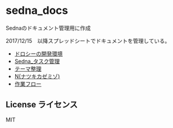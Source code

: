 # sedna_docs
Sednaのドキュメント管理用に作成

2017/12/15　以降スプレッドシートでドキュメントを管理している。
* [ドロシーの開発環境](https://docs.google.com/spreadsheets/d/1LNIvTehFkrCy4yKCg1GUygdJqgzFaAlVGfr02iVg37E/edit?usp=sharing)
* [Sedna_タスク管理](https://docs.google.com/spreadsheets/d/1w9W4hoqAu6IpB3NDFco2QEChG7c-nqG_PMeA12Devko/edit?usp=sharing)
* [テーマ整理](https://docs.google.com/spreadsheets/d/1KIv0g0Si6Iu4HCHLKfSH6VxjEp0nUecnMUJn7HN2zvU/edit?usp=sharing)
* [N(ナツキカゼミゾ)](https://docs.google.com/spreadsheets/d/1nmoA5zcwitd4cdMgtMh2mfDfgS2Clr1NQiik46KmA6o/edit?usp=sharing)
* [作業フロー](https://docs.google.com/presentation/d/1gLOSmgMw4CKVLyQoWX_xRpznKi7cTtODrJ4pYbKbfgk/edit?usp=sharing)
## License ライセンス
MIT

